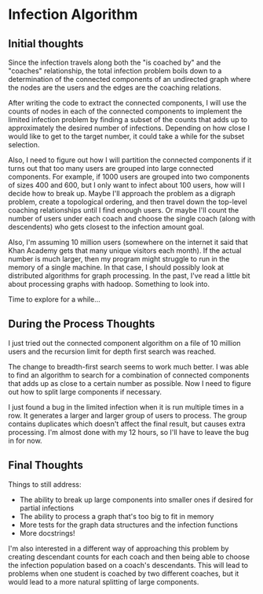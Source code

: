 # Infection Algorithm

## Initial thoughts

Since the infection travels along both the "is coached by" and the "coaches" relationship, the total infection problem boils down to a determination of the connected components of an undirected graph where the nodes are the users and the edges are the coaching relations.

After writing the code to extract the connected components, I will use the counts of nodes in each of the connected components to implement the limited infection problem by finding a subset of the counts that adds up to approximately the desired number of infections. Depending on how close I would like to get to the target number, it could take a while for the subset selection.

Also, I need to figure out how I will partition the connected components if it turns out that too many users are grouped into large connected components. For example, if 1000 users are grouped into two components of sizes 400 and 600, but I only want to infect about 100 users, how will I decide how to break up. Maybe I'll approach the problem as a digraph problem, create a topological ordering, and then travel down the top-level coaching relationships until I find enough users. Or maybe I'll count the number of users under each coach and choose the single coach (along with descendents) who gets closest to the infection amount goal.

Also, I'm assuming 10 million users (somewhere on the internet it said that Khan Academy gets that many unique visitors each month). If the actual number is much larger, then my program might struggle to run in the memory of a single machine. In that case, I should possibly look at distributed algorithms for graph processing. In the past, I've read a little bit about processing graphs with hadoop. Something to look into.

Time to explore for a while...

## During the Process Thoughts

I just tried out the connected component algorithm on a file of 10 million users and the recursion limit for depth first search was reached. 

The change to breadth-first search seems to work much better. I was able to find an algorithm to search for a combination of connected components that adds up as close to a certain number as possible. Now I need to figure out how to split large components if necessary.

I just found a bug in the limited infection when it is run multiple times in a row. It generates a larger and larger group of users to process. The group contains duplicates which doesn't affect the final result, but causes extra processing. I'm almost done with my 12 hours, so I'll have to leave the bug in for now.

## Final Thoughts

Things to still address:

* The ability to break up large components into smaller ones if desired for partial infections
* The ability to process a graph that's too big to fit in memory
* More tests for the graph data structures and the infection functions
* More docstrings!

I'm also interested in a different way of approaching this problem by creating descendant counts for each coach and then being able to choose the infection population based on a coach's descendants. This will lead to problems when one student is coached by two different coaches, but it would lead to a more natural splitting of large components.